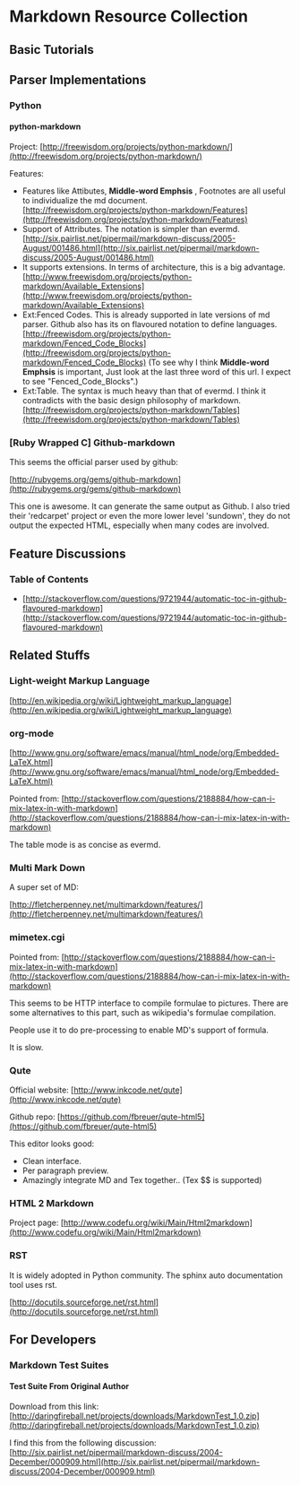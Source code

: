 # Markdown Resource Collection



## Basic Tutorials

## Parser Implementations

### Python

#### python-markdown

Project:
[http://freewisdom.org/projects/python-markdown/](http://freewisdom.org/projects/python-markdown/)

Features:

   * Features like Attibutes, **Middle-word Emphsis** , Footnotes are all useful
   to individualize the md document. 
   [http://freewisdom.org/projects/python-markdown/Features](http://freewisdom.org/projects/python-markdown/Features)
   * Support of Attributes. The notation is simpler than evermd. 
   [http://six.pairlist.net/pipermail/markdown-discuss/2005-August/001486.html](http://six.pairlist.net/pipermail/markdown-discuss/2005-August/001486.html)
   * It supports extensions. In terms of architecture, this is a big advantage. 
   [http://www.freewisdom.org/projects/python-markdown/Available_Extensions](http://www.freewisdom.org/projects/python-markdown/Available_Extensions)
   * Ext:Fenced Codes. This is already supported in late versions of md parser. 
   Github also has its on flavoured notation to define languages. 
   [http://freewisdom.org/projects/python-markdown/Fenced_Code_Blocks](http://freewisdom.org/projects/python-markdown/Fenced_Code_Blocks)
   (To see why I think **Middle-word Emphsis** is important, 
   Just look at the last three word of this url. 
   I expect to see "Fenced\_Code\_Blocks".)
   * Ext:Table. The syntax is much heavy than that of evermd. 
   I think it contradicts with the basic design philosophy of markdown. 
   [http://freewisdom.org/projects/python-markdown/Tables](http://freewisdom.org/projects/python-markdown/Tables)


### [Ruby Wrapped C] Github-markdown
   
This seems the official parser used by github:

[http://rubygems.org/gems/github-markdown](http://rubygems.org/gems/github-markdown)

This one is awesome. It can generate the same output as Github. 
I also tried their 'redcarpet' project or even the more lower level 'sundown',
they do not output the expected HTML, especially when many codes are involved. 

## Feature Discussions

### Table of Contents

   * [http://stackoverflow.com/questions/9721944/automatic-toc-in-github-flavoured-markdown](http://stackoverflow.com/questions/9721944/automatic-toc-in-github-flavoured-markdown)

## Related Stuffs

### Light-weight Markup Language

[http://en.wikipedia.org/wiki/Lightweight_markup_language](http://en.wikipedia.org/wiki/Lightweight_markup_language)

### org-mode 

[http://www.gnu.org/software/emacs/manual/html_node/org/Embedded-LaTeX.html](http://www.gnu.org/software/emacs/manual/html_node/org/Embedded-LaTeX.html)

Pointed from: 
[http://stackoverflow.com/questions/2188884/how-can-i-mix-latex-in-with-markdown](http://stackoverflow.com/questions/2188884/how-can-i-mix-latex-in-with-markdown)

The table mode is as concise as evermd. 

### Multi Mark Down

A super set of MD:

[http://fletcherpenney.net/multimarkdown/features/](http://fletcherpenney.net/multimarkdown/features/)

### mimetex.cgi

Pointed from: 
[http://stackoverflow.com/questions/2188884/how-can-i-mix-latex-in-with-markdown](http://stackoverflow.com/questions/2188884/how-can-i-mix-latex-in-with-markdown)

This seems to be HTTP interface to compile formulae to pictures. 
There are some alternatives to this part, such as wikipedia's formulae compilation. 

People use it to do pre-processing to enable MD's support of formula. 

It is slow. 

### Qute

Official website:
[http://www.inkcode.net/qute](http://www.inkcode.net/qute)

Github repo:
[https://github.com/fbreuer/qute-html5](https://github.com/fbreuer/qute-html5)

This editor looks good:
   * Clean interface. 
   * Per paragraph preview. 
   * Amazingly integrate MD and Tex together.. (Tex $$ is supported)

### HTML 2 Markdown

Project page:
[http://www.codefu.org/wiki/Main/Html2markdown](http://www.codefu.org/wiki/Main/Html2markdown)

### RST

It is widely adopted in Python community. 
The sphinx auto documentation tool uses rst. 

[http://docutils.sourceforge.net/rst.html](http://docutils.sourceforge.net/rst.html)

## For Developers

### Markdown Test Suites

#### Test Suite From Original Author

Download from this link:
[http://daringfireball.net/projects/downloads/MarkdownTest_1.0.zip](http://daringfireball.net/projects/downloads/MarkdownTest_1.0.zip)

I find this from the following discussion:
[http://six.pairlist.net/pipermail/markdown-discuss/2004-December/000909.html](http://six.pairlist.net/pipermail/markdown-discuss/2004-December/000909.html)
